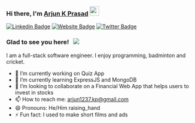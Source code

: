 ### Hi there, I'm <a href="https://gkassym.netlify.app" target="_blank">Arjun K Prasad</a> <img src="https://media.giphy.com/media/hvRJCLFzcasrR4ia7z/giphy.gif" width="25px">

[![Linkedin Badge](https://img.shields.io/badge/-LinkedIn-0e76a8?style=flat-square&logo=Linkedin&logoColor=white)](https://linkedin.com/in/arjun1237)
[![Website Badge](https://img.shields.io/badge/Website-3b5998?style=flat-square&logo=google-chrome&logoColor=white)](https://arjun-portfolio.vercel.app/)
[![Twitter Badge](https://img.shields.io/badge/-Twitter-00acee?style=flat-square&logo=Twitter&logoColor=white)](https://twitter.com/arjun1237_kp)

### Glad to see you here! &nbsp; ![](https://visitor-badge.glitch.me/badge?page_id=arjun1237.arjun1237)

I am a full-stack software engineer. I enjoy programming, badminton and cricket.

- 🔭 I’m currently working on Quiz App
- 🌱 I’m currently learning ExpressJS and MongoDB
- 👯 I’m looking to collaborate on a Financial Web App that helps users to invest in stocks
- 📫 How to reach me: arjun1237.kp@gmail.com
- 😄 Pronouns: He/Him raising_hand
- ⚡ Fun fact: I used to make short films and ads
